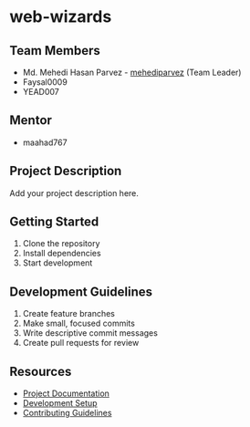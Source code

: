 # web-wizards

## Team Members
- Md. Mehedi Hasan Parvez -  [mehediparvez](URL "https://github.com/mehediparvez") (Team Leader)
- Faysal0009
- YEAD007

## Mentor
- maahad767

## Project Description
Add your project description here.

## Getting Started
1. Clone the repository
2. Install dependencies
3. Start development

## Development Guidelines
1. Create feature branches
2. Make small, focused commits
3. Write descriptive commit messages
4. Create pull requests for review

## Resources
- [Project Documentation](docs/)
- [Development Setup](docs/setup.md)
- [Contributing Guidelines](CONTRIBUTING.md)

